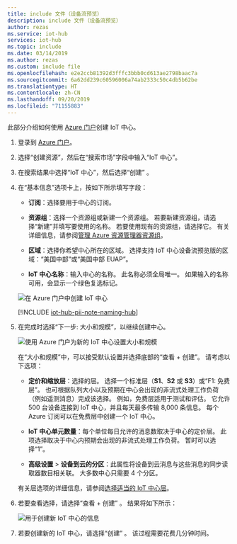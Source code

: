 ```yaml
---
title: include 文件（设备流预览）
description: include 文件（设备流预览）
author: rezas
ms.service: iot-hub
services: iot-hub
ms.topic: include
ms.date: 03/14/2019
ms.author: rezas
ms.custom: include file
ms.openlocfilehash: e2e2ccb81392d3fffc3bbb0cd613ae2798baac7a
ms.sourcegitcommit: 6a62dd239c60596006a74ab2333c50c4db5b62be
ms.translationtype: HT
ms.contentlocale: zh-CN
ms.lasthandoff: 09/20/2019
ms.locfileid: "71155883"
---
```

此部分介绍如何使用 [Azure 门户](https://portal.azure.cn)创建 IoT 中心。

1. 登录到 [Azure 门户](https://portal.azure.cn)。

1. 选择“创建资源”，然后在“搜索市场”字段中输入“IoT 中心”。   

1. 在搜索结果中选择“IoT 中心”，然后选择“创建”   。

1. 在“基本信息”选项卡上，按如下所示填写字段： 

   - **订阅**：选择要用于中心的订阅。

   - **资源组**：选择一个资源组或新建一个资源组。 若要新建资源组，请选择“新建”并填写要使用的名称。  若要使用现有的资源组，请选择它。 有关详细信息，请参阅[管理 Azure 资源管理器资源组](../articles/azure-resource-manager/manage-resource-groups-portal.md)。

   - **区域**：选择你希望中心所在的区域。 选择支持 IoT 中心设备流预览版的区域：“美国中部”或“美国中部 EUAP”。  

   - **IoT 中心名称**：输入中心的名称。 此名称必须全局唯一。 如果输入的名称可用，会显示一个绿色复选标记。

   ![在 Azure 门户中创建 IoT 中心](./media/iot-hub-include-create-hub-device-streams/iot-hub-creation-device-streams.png)

   [!INCLUDE [iot-hub-pii-note-naming-hub](iot-hub-pii-note-naming-hub.md)]

1. 在完成时选择“下一步:  大小和规模”，以继续创建中心。

   ![使用 Azure 门户为新的 IoT 中心设置大小和规模](./media/iot-hub-include-create-hub-device-streams/iot-hub-creation-02.png)

   在“大小和规模”中，可以接受默认设置并选择底部的“查看 + 创建”。   请考虑以下选项：

   - **定价和缩放层**：选择的层。 选择一个标准层（**S1**、**S2** 或 **S3**）或“F1:  免费层”。 也可根据队列大小以及预期在中心会出现的非流式处理工作负荷（例如遥测消息）完成该选择。 例如，免费层适用于测试和评估。 它允许 500 台设备连接到 IoT 中心，并且每天最多传输 8,000 条信息。 每个 Azure 订阅可以在免费层中创建一个 IoT 中心。 

   - **IoT 中心单元数量**：每个单位每日允许的消息数取决于中心的定价层。 此项选择取决于中心内预期会出现的非流式处理工作负荷。 暂时可以选择“1”。

   - **高级设置** > **设备到云的分区**：此属性将设备到云消息与这些消息的同步读取器数目相关联。 大多数中心只需要 4 个分区。

   有关层选项的详细信息，请参阅[选择适当的 IoT 中心层](../articles/iot-hub/iot-hub-scaling.md)。

1. 若要查看选择，请选择“查看 + 创建”  。 结果将如下所示：

   ![用于创建新 IoT 中心的信息](./media/iot-hub-include-create-hub-device-streams/iot-hub-creation-03.png)

1. 若要创建新的 IoT 中心，请选择“创建”  。 该过程需要花费几分钟时间。
